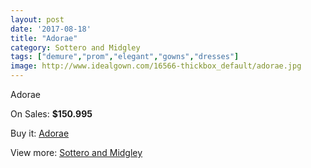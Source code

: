 ```yaml
---
layout: post
date: '2017-08-18'
title: "Adorae"
category: Sottero and Midgley
tags: ["demure","prom","elegant","gowns","dresses"]
image: http://www.idealgown.com/16566-thickbox_default/adorae.jpg
---
```

Adorae

On Sales: **$150.995**
<a href="https://www.idealgown.com/en/sottero-and-midgley/6597-adorae.html"><amp-img layout="responsive" width="600" height="600" src="//www.idealgown.com/16566-thickbox_default/adorae.jpg" alt="Adorae 0" /></a>
<a href="https://www.idealgown.com/en/sottero-and-midgley/6597-adorae.html"><amp-img layout="responsive" width="600" height="600" src="//www.idealgown.com/16568-thickbox_default/adorae.jpg" alt="Adorae 1" /></a>
<a href="https://www.idealgown.com/en/sottero-and-midgley/6597-adorae.html"><amp-img layout="responsive" width="600" height="600" src="//www.idealgown.com/16567-thickbox_default/adorae.jpg" alt="Adorae 2" /></a>

Buy it: [Adorae](https://www.idealgown.com/en/sottero-and-midgley/6597-adorae.html "Adorae")

View more: [Sottero and Midgley](https://www.idealgown.com/en/98-sottero-and-midgley "Sottero and Midgley")
